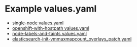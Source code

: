 # Example values.yaml

- [single-node values.yaml](single-node/values.yaml)
- [openshift-with-hostpath values.yaml](openshift-with-hostpath/values.yaml)
- [node-labels-and-taints values.yaml](node-labels-and-taints/values.yaml)
- [elasticsearch-init-vmmaxmapcount_overlays_patch.yaml](elasticsearch-init-vmmaxmapcount/overlays/patch.yaml)